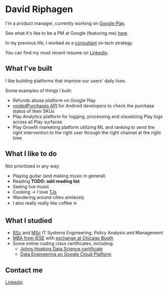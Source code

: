 # David Riphagen

I'm a product manager, currently working on [Google Play](https://play.google.com/store?hl=en).

See what it's like to be a PM at Google (featuring me) [here](https://www.youtube.com/watch?v=MIq7oqgIZUw).

In my previous life, I worked as a [consultant](https://www.mckinsey.com) on tech strategy.

You can find my most recent resume on [Linkedin](https://www.linkedin.com/in/david-riphagen-2bb3435).


## What I've built

I like building platforms that improve our users' daily lives.

Some examples of things I built:

- Refunds abuse platform on Google Play
- [voidedPurchases API](https://developers.google.com/android-publisher/voided-purchases) for Android developers to check the purchase status of their SKUs
- Play Analytics platform for logging, processing and visualizing Play logs across all Play surfaces
- Play Growth marketing platform utilizing ML and ranking to send the right intervention to the right user through the right channel at the right time

## What I like to do

Not prioritized in any way:

- Playing guitar (and making music in general)
- Reading **TODO: add reading list**
- Seeing live music
- Cooking -> I love [TJs](https://www.traderjoes.com/)
- Wandering around cities aimlessly
- I also really really like coffee :coffee:

## What I studied

- [BSc](https://www.tudelft.nl/en/education/programmes/bachelors/tb/bsc-technische-bestuurskunde/) and [MSc](https://www.tudelft.nl/onderwijs/opleidingen/masters/cosem/msc-complex-systems-engineering-and-management/) IT Systems Engineering, Policy Analysis and Management
- [MBA from IESE](https://mba.iese.edu/) with [exchange at Chicago Booth](https://www.chicagobooth.edu/programs/full-time/academics/international-studies/ibep)
- Some online coding class certificates, including:
    * [Johns Hopkins Data Science certificate](https://www.coursera.org/account/accomplishments/specialization/N5E5W5LWR38J)
    * [Data Engineering on Google Cloud Platform](https://www.coursera.org/specializations/gcp-data-machine-learning?utm_source=googlecloud&utm_medium=institutions&utm_campaign=GoogleCloud_Training_DE_specialization)

## Contact me

[Linkedin](https://www.linkedin.com/in/david-riphagen-2bb3435)
